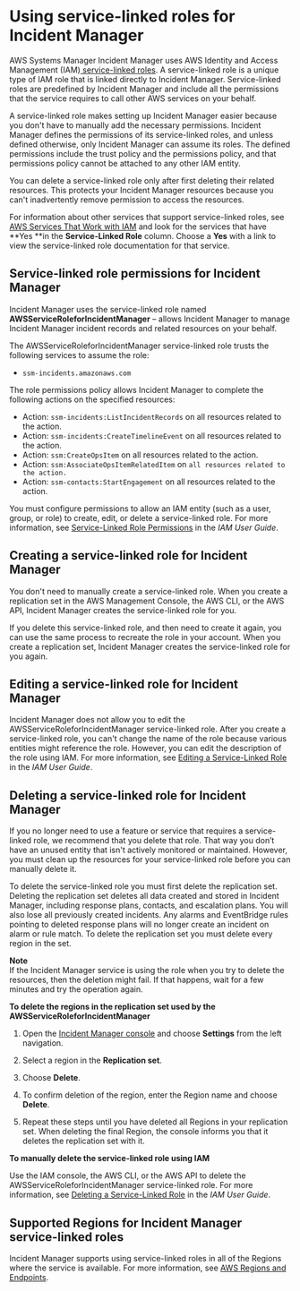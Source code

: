 # Using service\-linked roles for Incident Manager<a name="using-service-linked-roles"></a>

AWS Systems Manager Incident Manager uses AWS Identity and Access Management \(IAM\)[ service\-linked roles](https://docs.aws.amazon.com/IAM/latest/UserGuide/id_roles_terms-and-concepts.html#iam-term-service-linked-role)\. A service\-linked role is a unique type of IAM role that is linked directly to Incident Manager\. Service\-linked roles are predefined by Incident Manager and include all the permissions that the service requires to call other AWS services on your behalf\. 

A service\-linked role makes setting up Incident Manager easier because you don't have to manually add the necessary permissions\. Incident Manager defines the permissions of its service\-linked roles, and unless defined otherwise, only Incident Manager can assume its roles\. The defined permissions include the trust policy and the permissions policy, and that permissions policy cannot be attached to any other IAM entity\.

You can delete a service\-linked role only after first deleting their related resources\. This protects your Incident Manager resources because you can't inadvertently remove permission to access the resources\.

For information about other services that support service\-linked roles, see [AWS Services That Work with IAM](https://docs.aws.amazon.com/IAM/latest/UserGuide/reference_aws-services-that-work-with-iam.html) and look for the services that have **Yes **in the **Service\-Linked Role** column\. Choose a **Yes** with a link to view the service\-linked role documentation for that service\.

## Service\-linked role permissions for Incident Manager<a name="slr-permissions"></a>

Incident Manager uses the service\-linked role named **AWSServiceRoleforIncidentManager** – allows Incident Manager to manage Incident Manager incident records and related resources on your behalf\.

The AWSServiceRoleforIncidentManager service\-linked role trusts the following services to assume the role:
+ `ssm-incidents.amazonaws.com`

The role permissions policy allows Incident Manager to complete the following actions on the specified resources:
+ Action: `ssm-incidents:ListIncidentRecords` on all resources related to the action\.
+ Action: `ssm-incidents:CreateTimelineEvent` on all resources related to the action\.
+ Action: `ssm:CreateOpsItem` on all resources related to the action\.
+ Action: `ssm:AssociateOpsItemRelatedItem` on `all resources related to the action.`
+ Action: `ssm-contacts:StartEngagement` on all resources related to the action\.

You must configure permissions to allow an IAM entity \(such as a user, group, or role\) to create, edit, or delete a service\-linked role\. For more information, see [Service\-Linked Role Permissions](https://docs.aws.amazon.com/IAM/latest/UserGuide/using-service-linked-roles.html#service-linked-role-permissions) in the *IAM User Guide*\.

## Creating a service\-linked role for Incident Manager<a name="create-slr"></a>

You don't need to manually create a service\-linked role\. When you create a replication set in the AWS Management Console, the AWS CLI, or the AWS API, Incident Manager creates the service\-linked role for you\. 

If you delete this service\-linked role, and then need to create it again, you can use the same process to recreate the role in your account\. When you create a replication set, Incident Manager creates the service\-linked role for you again\. 

## Editing a service\-linked role for Incident Manager<a name="edit-slr"></a>

Incident Manager does not allow you to edit the AWSServiceRoleforIncidentManager service\-linked role\. After you create a service\-linked role, you can't change the name of the role because various entities might reference the role\. However, you can edit the description of the role using IAM\. For more information, see [Editing a Service\-Linked Role](https://docs.aws.amazon.com/IAM/latest/UserGuide/using-service-linked-roles.html#edit-service-linked-role) in the *IAM User Guide*\.

## Deleting a service\-linked role for Incident Manager<a name="delete-slr"></a>

If you no longer need to use a feature or service that requires a service\-linked role, we recommend that you delete that role\. That way you don’t have an unused entity that isn't actively monitored or maintained\. However, you must clean up the resources for your service\-linked role before you can manually delete it\.

To delete the service\-linked role you must first delete the replication set\. Deleting the replication set deletes all data created and stored in Incident Manager, including response plans, contacts, and escalation plans\. You will also lose all previously created incidents\. Any alarms and EventBridge rules pointing to deleted response plans will no longer create an incident on alarm or rule match\. To delete the replication set you must delete every region in the set\.

**Note**  
If the Incident Manager service is using the role when you try to delete the resources, then the deletion might fail\. If that happens, wait for a few minutes and try the operation again\.

**To delete the regions in the replication set used by the AWSServiceRoleforIncidentManager**

1. Open the [Incident Manager console](https://console.aws.amazon.com/systems-manager/incidents/home) and choose **Settings** from the left navigation\.

1. Select a region in the **Replication set**\. 

1. Choose **Delete**\.

1. To confirm deletion of the region, enter the Region name and choose **Delete**\.

1. Repeat these steps until you have deleted all Regions in your replication set\. When deleting the final Region, the console informs you that it deletes the replication set with it\.

**To manually delete the service\-linked role using IAM**

Use the IAM console, the AWS CLI, or the AWS API to delete the AWSServiceRoleforIncidentManager service\-linked role\. For more information, see [Deleting a Service\-Linked Role](https://docs.aws.amazon.com/IAM/latest/UserGuide/using-service-linked-roles.html#delete-service-linked-role) in the *IAM User Guide*\.

## Supported Regions for Incident Manager service\-linked roles<a name="slr-regions"></a>

Incident Manager supports using service\-linked roles in all of the Regions where the service is available\. For more information, see [AWS Regions and Endpoints](https://docs.aws.amazon.com/general/latest/gr/rande.html)\.